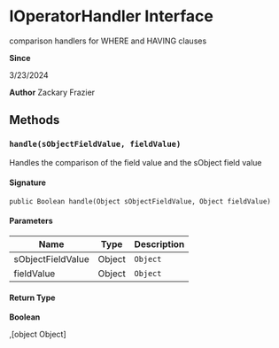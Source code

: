 # IOperatorHandler Interface

comparison handlers for WHERE and HAVING clauses

**Since** 

3/23/2024

**Author** Zackary Frazier

## Methods
### `handle(sObjectFieldValue, fieldValue)`

Handles the comparison of the field value and the sObject field value

#### Signature
```apex
public Boolean handle(Object sObjectFieldValue, Object fieldValue)
```

#### Parameters
| Name | Type | Description |
|------|------|-------------|
| sObjectFieldValue | Object | `Object` |
| fieldValue | Object | `Object` |

#### Return Type
**Boolean**

,[object Object]